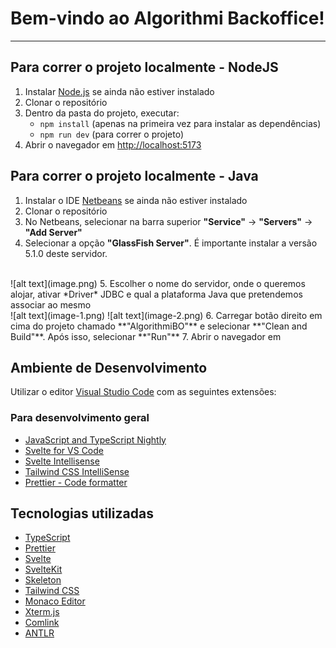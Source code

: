 # Bem-vindo ao Algorithmi Backoffice!
*** 
## Para correr o projeto localmente - NodeJS

1. Instalar [Node.js](https://nodejs.org/en/download/) se ainda não estiver instalado
2. Clonar o repositório
3. Dentro da pasta do projeto, executar:
    - `npm install` (apenas na primeira vez para instalar as dependências)
    - `npm run dev` (para correr o projeto)
4. Abrir o navegador em <http://localhost:5173>

## Para correr o projeto localmente - Java

1. Instalar o IDE [Netbeans](https://netbeans.apache.org/front/main/download/nb21/) se ainda não estiver instalado
2. Clonar o repositório
3. No Netbeans, selecionar na barra superior **"Service"** → **"Servers"** → **"Add Server"**
4. Selecionar a opção **"GlassFish Server"**. É importante instalar a versão 5.1.0 deste servidor.
<br/>
![alt text](image.png)
5. Escolher o nome do servidor, onde o queremos alojar, ativar *Driver* JDBC e qual a plataforma Java que pretendemos associar ao mesmo
<br/>
![alt text](image-1.png)
![alt text](image-2.png)
6. Carregar botão direito em cima do projeto chamado **"AlgorithmiBO"** e selecionar **"Clean and Build"**. Após isso, selecionar **"Run"**
7. Abrir o navegador em <http://localhost:8080>

## Ambiente de Desenvolvimento

Utilizar o editor [Visual Studio Code](https://code.visualstudio.com/) com as seguintes extensões:

### Para desenvolvimento geral

- [JavaScript and TypeScript Nightly](https://marketplace.visualstudio.com/items?itemName=ms-vscode.vscode-typescript-next)
- [Svelte for VS Code](https://marketplace.visualstudio.com/items?itemName=svelte.svelte-vscode)
- [Svelte Intellisense](https://marketplace.visualstudio.com/items?itemName=ardenivanov.svelte-intellisense)
- [Tailwind CSS IntelliSense](https://marketplace.visualstudio.com/items?itemName=bradlc.vscode-tailwindcss)
- [Prettier - Code formatter](https://marketplace.visualstudio.com/items?itemName=esbenp.prettier-vscode)

## Tecnologias utilizadas

- [TypeScript](https://www.typescriptlang.org/)
- [Prettier](https://prettier.io/)
- [Svelte](https://svelte.dev/)
- [SvelteKit](https://kit.svelte.dev/)
- [Skeleton](https://www.skeleton.dev/)
- [Tailwind CSS](https://tailwindcss.com/)
- [Monaco Editor](https://microsoft.github.io/monaco-editor/)
- [Xterm.js](https://xtermjs.org/)
- [Comlink](https://github.com/GoogleChromeLabs/comlink)
- [ANTLR](https://www.antlr.org/)
